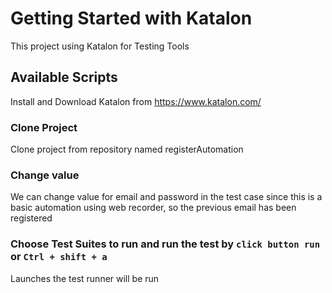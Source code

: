 # Getting Started with Katalon

This project using Katalon for Testing Tools 

## Available Scripts

Install and Download Katalon from https://www.katalon.com/

###  Clone Project

Clone project from repository named registerAutomation

###  Change value

We can change value for email and password in the test case since this is a basic automation using web recorder, so the previous email has been registered

### Choose Test Suites to run and run the test by `click button run` or `Ctrl + shift + a`

Launches the test runner will be run

